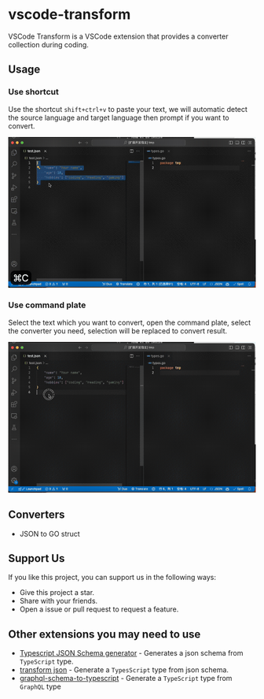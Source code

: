 # vscode-transform
VSCode Transform is a VSCode extension that provides a converter collection during coding.

## Usage
### Use shortcut
Use the shortcut `shift+ctrl+v` to paste your text, we will automatic detect the source language and target language then prompt if you want to convert.

<p algin="center">
    <img src="./assets/usage1.gif" />
</p>

### Use command plate
Select the text which you want to convert, open the command plate, select the converter you need, selection will be replaced to convert result.

<p algin="center">
    <img src="./assets/usage2.gif" />
</p>

## Converters
- JSON to GO struct

## Support Us
If you like this project, you can support us in the following ways:
- Give this project a star.
- Share with your friends.
- Open a issue or pull request to request a feature.

## Other extensions you may need to use
- [Typescript JSON Schema generator](https://marketplace.visualstudio.com/items?itemName=marcoq.vscode-typescript-to-json-schema) - Generates a json schema from `TypeScript` type.
- [transform json](https://github.com/raotaohub/vscode-transform) - Generate a `TypesScript` type from json schema.
- [graphql-schema-to-typescript](https://marketplace.visualstudio.com/items?itemName=liyikunl.vscode-graphql-schema-to-typescript) - Generate a `TypeScript` type from `GraphQL` type
